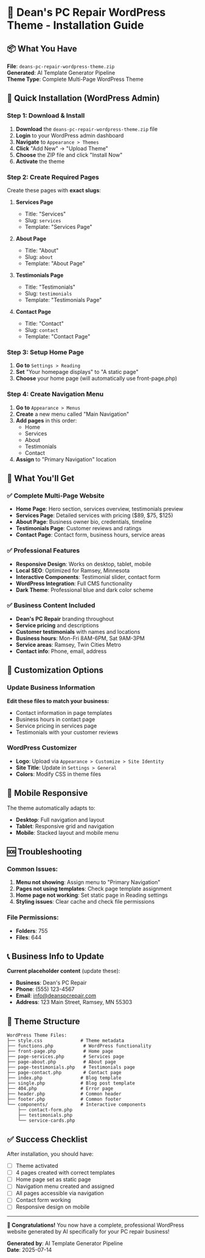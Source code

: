 # 🎉 Dean's PC Repair WordPress Theme - Installation Guide

## 📦 What You Have

**File**: `deans-pc-repair-wordpress-theme.zip`  
**Generated**: AI Template Generator Pipeline  
**Theme Type**: Complete Multi-Page WordPress Theme

## 🚀 Quick Installation (WordPress Admin)

### Step 1: Download & Install
1. **Download** the `deans-pc-repair-wordpress-theme.zip` file
2. **Login** to your WordPress admin dashboard
3. **Navigate** to `Appearance > Themes`
4. **Click** "Add New" → "Upload Theme"
5. **Choose** the ZIP file and click "Install Now"
6. **Activate** the theme

### Step 2: Create Required Pages
Create these pages with **exact slugs**:

1. **Services Page**
   - Title: "Services" 
   - Slug: `services`
   - Template: "Services Page"

2. **About Page**
   - Title: "About"
   - Slug: `about` 
   - Template: "About Page"

3. **Testimonials Page**
   - Title: "Testimonials"
   - Slug: `testimonials`
   - Template: "Testimonials Page"

4. **Contact Page**
   - Title: "Contact"
   - Slug: `contact`
   - Template: "Contact Page"

### Step 3: Setup Home Page
1. **Go to** `Settings > Reading`
2. **Set** "Your homepage displays" to "A static page"
3. **Choose** your home page (will automatically use front-page.php)

### Step 4: Create Navigation Menu
1. **Go to** `Appearance > Menus`
2. **Create** a new menu called "Main Navigation"
3. **Add pages** in this order:
   - Home
   - Services  
   - About
   - Testimonials
   - Contact
4. **Assign** to "Primary Navigation" location

## 🎯 What You'll Get

### ✅ Complete Multi-Page Website
- **Home Page**: Hero section, services overview, testimonials preview
- **Services Page**: Detailed services with pricing ($89, $75, $125)
- **About Page**: Business owner bio, credentials, timeline
- **Testimonials Page**: Customer reviews and ratings
- **Contact Page**: Contact form, business hours, service areas

### ✅ Professional Features
- **Responsive Design**: Works on desktop, tablet, mobile
- **Local SEO**: Optimized for Ramsey, Minnesota
- **Interactive Components**: Testimonial slider, contact form
- **WordPress Integration**: Full CMS functionality
- **Dark Theme**: Professional blue and dark color scheme

### ✅ Business Content Included
- **Dean's PC Repair** branding throughout
- **Service pricing** and descriptions
- **Customer testimonials** with names and locations
- **Business hours**: Mon-Fri 8AM-6PM, Sat 9AM-3PM
- **Service areas**: Ramsey, Twin Cities Metro
- **Contact info**: Phone, email, address

## 🔧 Customization Options

### Update Business Information
**Edit these files to match your business:**
- Contact information in page templates
- Business hours in contact page
- Service pricing in services page
- Testimonials with your customer reviews

### WordPress Customizer
- **Logo**: Upload via `Appearance > Customize > Site Identity`
- **Site Title**: Update in `Settings > General`
- **Colors**: Modify CSS in theme files

## 📱 Mobile Responsive

The theme automatically adapts to:
- **Desktop**: Full navigation and layout
- **Tablet**: Responsive grid and navigation
- **Mobile**: Stacked layout and mobile menu

## 🆘 Troubleshooting

### Common Issues:
1. **Menu not showing**: Assign menu to "Primary Navigation"
2. **Pages not using templates**: Check page template assignment
3. **Home page not working**: Set static page in Reading settings
4. **Styling issues**: Clear cache and check file permissions

### File Permissions:
- **Folders**: 755
- **Files**: 644

## 📞 Business Info to Update

**Current placeholder content** (update these):
- **Business**: Dean's PC Repair
- **Phone**: (555) 123-4567  
- **Email**: info@deanspcrepair.com
- **Address**: 123 Main Street, Ramsey, MN 55303

## 🎨 Theme Structure

```
WordPress Theme Files:
├── style.css              # Theme metadata
├── functions.php           # WordPress functionality  
├── front-page.php          # Home page
├── page-services.php       # Services page
├── page-about.php          # About page
├── page-testimonials.php   # Testimonials page
├── page-contact.php        # Contact page
├── index.php              # Blog template
├── single.php             # Blog post template
├── 404.php                # Error page
├── header.php             # Common header
├── footer.php             # Common footer
└── components/            # Interactive components
    ├── contact-form.php
    ├── testimonials.php
    └── service-cards.php
```

## ✅ Success Checklist

After installation, you should have:
- [ ] Theme activated
- [ ] 4 pages created with correct templates
- [ ] Home page set as static page
- [ ] Navigation menu created and assigned
- [ ] All pages accessible via navigation
- [ ] Contact form working
- [ ] Responsive design on mobile

---

**🎉 Congratulations!** You now have a complete, professional WordPress website generated by AI specifically for your PC repair business!

**Generated by**: AI Template Generator Pipeline  
**Date**: 2025-07-14
